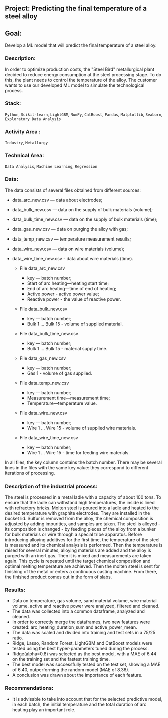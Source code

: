## Project: Predicting the final temperature of a steel alloy
## Goal: 
Develop a ML model that will predict the final temperature of a steel alloy.
### Description:
In order to optimize production costs, the "Steel Bird" metallurgical plant decided to reduce energy consumption at the steel processing stage. To do this, the plant needs to control the temperature of the alloy. The customer wants to use our developed ML model to simulate the technological process.
### Stack: 
`Python`, `Scikit-learn`, `LightGBM`, `NumPy`, `CatBoost`, `Pandas`, `Matplotlib`, `Seaborn`, `Exploratory Data Analysis`
### Activity Area :
`Industry`, `Metallurgy`
### Technical Area:
`Data Analysis`, `Machine Learning`, `Regression`
### Data:
The data consists of several files obtained from different sources:
- data_arc_new.csv — data about electrodes;
- data_bulk_new.csv — data on the supply of bulk materials (volume);
- data_bulk_time_new.csv — data on the supply of bulk materials (time);
- data_gas_new.csv — data on purging the alloy with gas;
- data_temp_new.csv — temperature measurement results;
- data_wire_new.csv — data on wire materials (volume);
- data_wire_time_new.csv - data about wire materials (time).

  
  - File data_arc_new.csv
    - key — batch number;
    - Start of arc heating—heating start time;
    - End of arc heating—time of end of heating;
    - Active power - active power value;
    - Reactive power - the value of reactive power.
  - File data_bulk_new.csv
    - key — batch number;
    - Bulk 1 ... Bulk 15 - volume of supplied material.
  - File data_bulk_time_new.csv
      
    - key — batch number;
    - Bulk 1 ... Bulk 15 - material supply time.
  - File data_gas_new.csv
    - key — batch number;
    - Gas 1 - volume of gas supplied.
  - File data_temp_new.csv
    - key — batch number;
    - Measurement time—measurement time;
    - Temperature—temperature value.
  - File data_wire_new.csv
    - key — batch number;
    - Wire 1 ... Wire 15 - volume of supplied wire materials.
  - File data_wire_time_new.csv
    - key — batch number;
    - Wire 1 ... Wire 15 - time for feeding wire materials.
  
In all files, the key column contains the batch number. There may be several lines in the files with the same key value: they correspond to different iterations of processing.

### Description of the industrial process:
The steel is processed in a metal ladle with a capacity of about 100 tons. To ensure that the ladle can withstand high temperatures, the inside is lined with refractory bricks. Molten steel is poured into a ladle and heated to the desired temperature with graphite electrodes. They are installed in the bucket lid.
Sulfur is removed from the alloy, the chemical composition is adjusted by adding impurities, and samples are taken. The steel is alloyed - its composition is changed - by feeding pieces of the alloy from a bunker for bulk materials or wire through a special tribe apparatus.
Before introducing alloying additives for the first time, the temperature of the steel is measured and its chemical analysis is performed. Then the temperature is raised for several minutes, alloying materials are added and the alloy is purged with an inert gas. Then it is mixed and measurements are taken again. This cycle is repeated until the target chemical composition and optimal melting temperature are achieved.
Then the molten steel is sent for finishing of the metal or enters a continuous casting machine. From there, the finished product comes out in the form of slabs.
### Results:
- Data on temperature, gas volume, sand material volume, wire material volume, active and reactive power were analyzed, filtered and cleaned.
- The data was collected into a common dataframe, analyzed and cleaned.
- In order to correctly merge the dataframes, two new features were created: arc_heating_duration_sum and active_power_mean.
- The data was scaled and divided into training and test sets in a 75/25 ratio.
- Ridge, Lasso, Random Forest, LightGBM and CatBoost models were tested using the best hyper-parameters tuned during the process.
- Ridge(alpha=0.8) was selected as the best model, with a MAE of 6.44 on the training set and the fastest training time.
- The best model was successfully tested on the test set, showing a MAE of 6.40, outperforming the random model (MAE of 8.36).
- A conclusion was drawn about the importance of each feature.
### Recommendations:
- It is advisable to take into account that for the selected predictive model, in each batch, the initial temperature and the total duration of arc heating play an important role.

